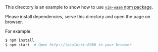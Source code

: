 This directory is an example to show how to use [`vim-wasm` npm package](https://www.npmjs.com/package/vim-wasm).

Please install dependencies, serve this directory and open the page on browser.

For example:

```sh
$ npm install
$ npm start  # Open http://localhost:8080 in your browser
```
